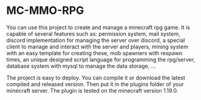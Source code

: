 # MC-MMO-RPG
You can use this project to create and manage a minecraft rpg game. It is capable of several features such as:
  permission system,
  mail system,
  discord implementation for managing the server over discord,
  a special client to manage and interact with the server and players,
  mining system with an easy template for creating these,
  mob spawners with respawn times,
  an unique designed script language for programming the rpg/server,
  database system with mysql to manage the data storage,
  ...

The project is easy to deploy. You can compile it or download the latest compiled and released version. Then put it in the plugins folder of your minecraft server. The plugin is tested on the minecraft version 1.19.0.
